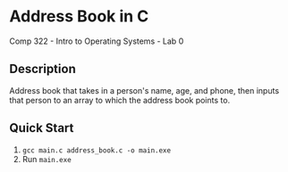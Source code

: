 # Address Book in C
Comp 322 - Intro to Operating Systems - Lab 0

## Description
Address book that takes in a person's name, age, and phone, then inputs
that person to an array to which the address book points to.

## Quick Start
1. `gcc main.c address_book.c -o main.exe`
2. Run `main.exe`